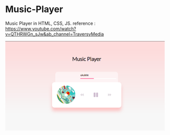# Music-Player

Music Player in HTML, CSS, JS.
reference : https://www.youtube.com/watch?v=QTHRWGn_sJw&ab_channel=TraversyMedia


![alt text](images/musicPlayerUI.png)
